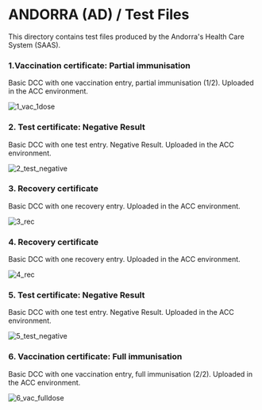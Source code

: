 # ANDORRA (AD) / Test Files

This directory contains test files produced by the Andorra's Health Care System (SAAS).

### 1.Vaccination certificate: Partial immunisation
Basic DCC with one vaccination entry, partial immunisation (1/2). Uploaded in the ACC environment.

![1_vac_1dose](https://user-images.githubusercontent.com/90042217/132010416-cf76ba1e-536e-4013-87cc-fa13a7c379b0.png)

### 2. Test certificate: Negative Result
Basic DCC with one test entry. Negative Result. Uploaded in the ACC environment.

![2_test_negative](https://user-images.githubusercontent.com/90042217/132010481-b7feebc6-a997-4898-86b8-0f98a809d16c.png)

### 3. Recovery certificate
Basic DCC with one recovery entry. Uploaded in the ACC environment.

![3_rec](https://user-images.githubusercontent.com/90042217/132010604-9d4b9410-fa89-4ea7-89d9-bb97df1c4cfd.png)

### 4. Recovery certificate
Basic DCC with one recovery entry. Uploaded in the ACC environment.

![4_rec](https://user-images.githubusercontent.com/90042217/132010849-22765c84-1469-406c-9778-434cc4e2d7b0.png)

### 5. Test certificate: Negative Result
Basic DCC with one test entry. Negative Result. Uploaded in the ACC environment.

![5_test_negative](https://user-images.githubusercontent.com/90042217/132013985-a5d7aa8c-61ff-46de-b9b6-9ced8dc9b4b2.png)

### 6. Vaccination certificate: Full immunisation
Basic DCC with one vaccination entry, full immunisation (2/2). Uploaded in the ACC environment.

![6_vac_fulldose](https://user-images.githubusercontent.com/90042217/132014539-c14514d2-992a-4bf3-b683-baaa68fb8465.png)
